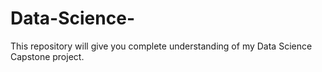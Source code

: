 # Data-Science-
This repository will give you complete understanding of my Data Science Capstone project.
